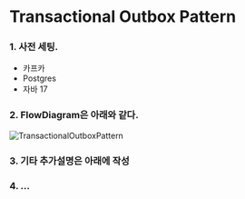 # Transactional Outbox Pattern

### 1. 사전 세팅.
- 카프카
- Postgres
- 자바 17

### 2. FlowDiagram은 아래와 같다.
![TransactionalOutboxPattern](https://github.com/Nanninggu/Transactional-Outbox-Pattern/assets/54211801/b08a817e-ef6c-46dc-b196-7340f4db8423)
### 3. 기타 추가설명은 아래에 작성

### 4. ...
